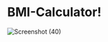 # BMI-Calculator!
![Screenshot (40)](https://github.com/NarendraKumarMadireddy/BMI-Calculator/assets/95516178/f3438602-fa7a-40b9-b438-bc78d4a95981)


